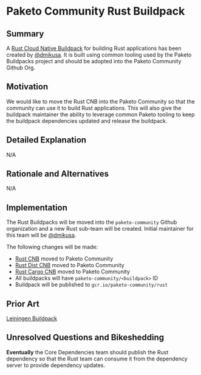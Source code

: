 # Paketo Community Rust Buildpack

## Summary

A [Rust Cloud Native Buildpack](https://github.com/dmikusa/rust-cnb) for building Rust applications has been created by [@dmikusa][@dmikusa]. It is built using common tooling used by the Paketo Buildpacks project and should be adopted into the Paketo Community Github Org.

## Motivation

We would like to move the Rust CNB into the Paketo Community so that the community can use it to build Rust applications. This will also give the buildpack maintainer the ability to leverage common Paketo tooling to keep the buildpack dependencies updated and release the buildpack.

## Detailed Explanation

N/A

## Rationale and Alternatives

N/A

## Implementation

The Rust Buildpacks will be moved into the `paketo-community` Github organization and a new Rust sub-team will be created. Initial maintainer for this team will be [@dmikusa][@dmikusa].

The following changes will be made:
- [Rust CNB](https://github.com/dmikusa/rust-cnb) moved to Paketo Community
- [Rust Dist CNB](https://github.com/dmikusa/rust-dist-cnb) moved to Paketo Community
- [Rust Cargo CNB](https://github.com/dmikusa/rust-cargo-cnb) moved to Paketo Community
- All buildpacks will have `paketo-community/<buildpack>` ID
- Buildpack will be published to `gcr.io/paketo-community/rust` 

## Prior Art

[Leiningen Buildpack](https://github.com/paketo-buildpacks/rfcs/blob/master/accepted/0004-clojure.md)

## Unresolved Questions and Bikeshedding

**Eventually** the Core Dependencies team should publish the Rust dependency so that the Rust team can consume it from the dependency server to provide dependency updates.

[@dmikusa]: https://github.com/dmikusa
